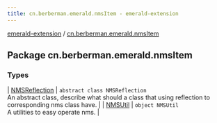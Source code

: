 ```yaml
---
title: cn.berberman.emerald.nmsItem - emerald-extension
---
```


[emerald-extension](../index.html) / [cn.berberman.emerald.nmsItem](.)

## Package cn.berberman.emerald.nmsItem

### Types

| [NMSReflection](-n-m-s-reflection/index.html) | `abstract class NMSReflection`<br>An abstract class, describe what should a class that using reflection to corresponding nms class have. |
| [NMSUtil](-n-m-s-util/index.html) | `object NMSUtil`<br>A utilities to easy operate nms. |

